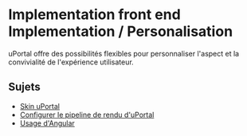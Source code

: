 # Implementation front end Implementation / Personalisation
uPortal offre des possibilités flexibles pour personnaliser l'aspect et la convivialité de l'expérience utilisateur.

## Sujets

* [Skin uPortal](SKIN_UPORTAL.md)
* [Configurer le pipeline de rendu d'uPortal](RENDERING_PIPELINE.md)
* [Usage d'Angular](USING_ANGULAR.md)

